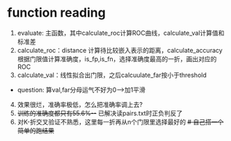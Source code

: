 # function reading
1. evaluate: 主函数，其中calculate_roc计算ROC曲线，calculate_val计算值和标准差
2. calculate_roc：distance 计算待比较嵌入表示的距离，calculate_accuracy根据门限值计算准确度，is_fp,is_fn，选择准确度最高的一折，画出对应的ROC
3. calculate_val：线性拟合出门限，之后calcuulate_far按小于threshold
* question: 算val,far分母运气不好为0-->加1平滑
4. 效果很烂，准确率极低，怎么把准确率调上去?
5. ~~训练的准确度都只有55.6%--~~    已解决读pairs.txt时正负判反了
6. 对K-折交叉验证不熟悉，这里每一折再从n个门限里选择最好的
~~# 自己搭一个简单的跑结果~~